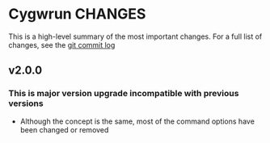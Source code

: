 # Cygwrun CHANGES

This is a high-level summary of the most important changes.
For a full list of changes, see the [git commit log][log]

  [log]: https://github.com/mturk/cygwrun/commits/


## v2.0.0

### This is major version upgrade incompatible with previous versions

  * Although the concept is the same, most of the command options have been changed or removed


